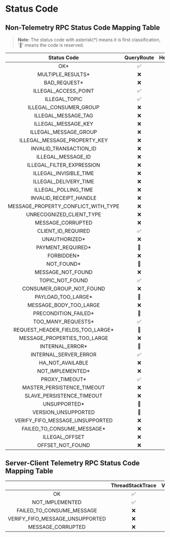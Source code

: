 # Status Code

## Non-Telemetry RPC Status Code Mapping Table

> **Note**: The status code with asterisk(*) means it is first classification, '🔄' means the code is reserved.

|             Status Code             | QueryRoute | Heartbeat | SendMessage | QueryAssignment | ReceiveMessage | AckMessage | ForwardMessageToDeadLetterQueue | EndTransaction | NotifyClientTermination | ChangeInvisibleDuration | PullMessage | UpdateOffset | GetOffset | QueryOffset |
| :---------------------------------: | :--------: | :-------: | :---------: | :-------------: | :------------: | :--------: | :-----------------------------: | :------------: | :---------------------: | :---------------------: | :---------: | :----------: | :-------: | :---------: |
|                 OK*                 |     ✅      |     ✅     |      ✅      |        ✅        |       ✅        |     ✅      |                ✅                |       ✅        |            ✅            |           ✅      |      ✅      |      ✅      |   ✅      |     ✅      |
|          MULTIPLE_RESULTS*          |     ❌      |     ❌     |      ✅      |        ❌        |       ❌        |     ✅      |                ❌                |       ❌        |            ❌            |           ❌      |      ❌      |      ❌      |   ❌      |     ❌      |
|            BAD_REQUEST*             |     ❌      |     ❌     |      ❌      |        ❌        |       ❌        |     ❌      |                ❌                |       ❌        |            ❌            |           ❌      |      ❌      |      ❌      |   ❌      |     ❌      |
|        ILLEGAL_ACCESS_POINT         |     ✅      |     ❌     |      ❌      |        ✅        |       ❌        |     ❌      |                ❌                |       ❌        |            ❌            |           ❌      |      ❌      |      ❌      |   ❌      |     ❌      |
|            ILLEGAL_TOPIC            |     ✅      |     ✅     |      ✅      |        ✅        |       ✅        |     ✅      |                ✅                |       ✅        |            ❌            |           ✅      |      ❌      |      ❌      |   ❌      |     ❌      |
|       ILLEGAL_CONSUMER_GROUP        |     ❌      |     ✅     |      ❌      |        ❌        |       ✅        |     ✅      |                ✅                |       ✅        |            ✅            |           ✅      |      ❌      |      ❌      |   ❌      |     ❌      |
|         ILLEGAL_MESSAGE_TAG         |     ❌      |     ❌     |      ✅      |        ❌        |       ❌        |     ❌      |                ❌                |       ❌        |            ❌            |           ❌      |      ❌      |      ❌      |   ❌      |     ❌      |
|         ILLEGAL_MESSAGE_KEY         |     ❌      |     ❌     |      ✅      |        ❌        |       ❌        |     ❌      |                ❌                |       ❌        |            ❌            |           ❌      |      ❌      |      ❌      |   ❌      |     ❌      |
|        ILLEGAL_MESSAGE_GROUP        |     ❌      |     ❌     |      ✅      |        ❌        |       ❌        |     ❌      |                ❌                |       ❌        |            ❌            |           ❌      |      ❌      |      ❌      |   ❌      |     ❌      |
|    ILLEGAL_MESSAGE_PROPERTY_KEY     |     ❌      |     ❌     |      ✅      |        ❌        |       ❌        |     ❌      |                ❌                |       ❌        |            ❌            |           ❌      |      ❌      |      ❌      |   ❌      |     ❌      |
|       INVALID_TRANSACTION_ID        |     ❌      |     ❌     |      ❌      |        ❌        |       ❌        |     ❌      |                ❌                |       ✅        |            ❌            |           ❌      |      ❌      |      ❌      |   ❌      |     ❌      |
|         ILLEGAL_MESSAGE_ID          |     ❌      |     ❌     |      ✅      |        ❌        |       ❌        |     ❌      |                ❌                |       ❌        |            ❌            |           ❌      |      ❌      |      ❌      |   ❌      |     ❌      |
|      ILLEGAL_FILTER_EXPRESSION      |     ❌      |     ❌     |      ❌      |        ❌        |       ✅        |     ❌      |                ❌                |       ❌        |            ❌            |           ❌      |      ❌      |      ❌      |   ❌      |     ❌      |
|      ILLEGAL_INVISIBLE_TIME         |     ❌      |     ❌     |      ❌      |        ❌        |       ✅        |     ❌      |                ❌                |       ❌        |            ❌            |           ✅      |      ❌      |      ❌      |   ❌      |     ❌      |
|      ILLEGAL_DELIVERY_TIME          |     ❌      |     ❌     |      ✅      |        ❌        |       ❌        |     ❌      |                ❌                |       ❌        |            ❌            |           ❌      |      ❌      |      ❌      |   ❌      |     ❌      |
|       ILLEGAL_POLLING_TIME          |     ❌      |     ❌     |      ❌      |        ❌        |       ✅        |     ❌      |                ❌                |       ❌        |            ❌            |           ❌      |      ❌      |      ❌      |   ❌      |     ❌      |
|       INVALID_RECEIPT_HANDLE        |     ❌      |     ❌     |      ❌      |        ❌        |       ❌        |     ✅      |                ✅                |       ❌        |            ❌            |           ✅      |      ❌      |      ❌      |   ❌      |     ❌      |
| MESSAGE_PROPERTY_CONFLICT_WITH_TYPE |     ❌      |     ❌     |      ✅      |        ❌        |       ❌        |     ❌      |                ❌                |       ❌        |            ❌            |           ❌      |      ❌      |      ❌      |   ❌      |     ❌      |
|      UNRECOGNIZED_CLIENT_TYPE       |     ❌      |     ✅     |      ❌      |        ❌        |       ❌        |     ❌      |                ❌                |       ❌        |            ✅            |           ❌      |      ❌      |      ❌      |   ❌      |     ❌      |
|          MESSAGE_CORRUPTED          |     ❌      |     ❌     |      ✅      |        ❌        |       ❌        |     ❌      |                ❌                |       ❌        |            ❌            |           ❌      |      ❌      |      ❌      |   ❌      |     ❌      |
|         CLIENT_ID_REQUIRED          |     ✅      |     ✅     |      ✅      |        ✅        |       ✅        |     ✅      |                ✅                |       ✅        |            ✅            |           ✅      |      ✅      |      ✅      |   ✅      |     ✅      |
|            UNAUTHORIZED*            |     ❌      |     ✅     |      ✅      |        ❌        |       ✅        |     ✅      |                ✅                |       ✅        |            ✅            |           ✅      |      ✅      |      ✅      |   ✅      |     ✅      |
|          PAYMENT_REQUIRED*          |     🔄      |     🔄     |      🔄      |        🔄        |       🔄        |     🔄      |                🔄                |       🔄        |            🔄            |           🔄      |      🔄      |      🔄      |   🔄      |     🔄      |
|             FORBIDDEN*              |     ❌      |     ❌     |      ✅      |        ✅        |       ✅        |     ❌      |                ❌                |       ❌        |            ❌            |           ❌      |      ❌      |      ❌      |   ❌      |     ❌      |
|             NOT_FOUND*              |     🔄      |     🔄     |      🔄      |        🔄        |       🔄        |     🔄      |                🔄                |       🔄        |            🔄            |           🔄      |      🔄      |      🔄      |   🔄      |     🔄      |
|          MESSAGE_NOT_FOUND          |     ❌      |     ❌     |      ❌      |        ❌        |       ✅        |     ❌      |                ❌                |       ❌        |            ❌            |           ❌      |      ❌      |      ❌      |   ❌      |     ❌      |
|           TOPIC_NOT_FOUND           |     ✅      |     ❌     |      ✅      |        ✅        |       ✅        |     ✅      |                ✅                |       ❌        |            ❌            |           ✅      |      ✅      |      ✅      |   ✅      |     ✅      |
|      CONSUMER_GROUP_NOT_FOUND       |     ❌      |     ❌     |      ❌      |        ❌        |       ✅        |     ❌      |                ❌                |       ❌        |            ❌            |           ❌      |      ✅      |      ❌      |   ❌      |     ❌      |
|         PAYLOAD_TOO_LARGE*          |     🔄      |     🔄     |      🔄      |        🔄        |       🔄        |     🔄      |                🔄                |       🔄        |            🔄            |           🔄      |      🔄      |      🔄      |   🔄      |     🔄      |
|       MESSAGE_BODY_TOO_LARGE        |     ❌      |     ❌     |      ✅      |        ❌        |       ❌        |     ❌      |                ❌                |       ❌        |            ❌            |           ❌      |      ❌      |      ❌      |   ❌      |     ❌      |
|        PRECONDITION_FAILED*         |     🔄      |     🔄     |      🔄      |        🔄        |       🔄        |     🔄      |                🔄                |       🔄        |            🔄            |           🔄      |      🔄      |      🔄      |   🔄      |     🔄      |
|         TOO_MANY_REQUESTS*          |     ✅      |     ✅     |      ✅      |        ✅        |       ✅        |     ✅      |                ✅                |       ✅        |            ✅            |           ✅      |      ✅      |      ✅      |   ✅      |     ✅      |
|  REQUEST_HEADER_FIELDS_TOO_LARGE*   |     🔄      |     🔄     |      🔄      |        🔄        |       🔄        |     🔄      |                🔄                |       🔄        |            🔄            |           🔄      |      🔄      |      🔄      |   🔄      |     🔄      |
|    MESSAGE_PROPERTIES_TOO_LARGE     |     ❌      |     ❌     |      ✅      |        ❌        |       ❌        |     ❌      |                ❌                |       ❌        |            ❌            |           ❌      |      ❌      |      ❌      |   ❌      |     ❌      |
|           INTERNAL_ERROR*           |     🔄      |     🔄     |      🔄      |        🔄        |       🔄        |     🔄      |                🔄                |       🔄        |            🔄            |           🔄      |      🔄      |      🔄      |   🔄      |     🔄      |
|        INTERNAL_SERVER_ERROR        |     ✅      |     ✅     |      ✅      |        ✅        |       ✅        |     ✅      |                ✅                |       ✅        |            ✅            |           ✅      |      ✅      |      ✅      |   ✅      |     ✅      |
|          HA_NOT_AVAILABLE           |     ❌      |     ❌     |      ✅      |        ❌        |       ❌        |     ❌      |                ❌                |       ❌        |            ❌            |           ❌      |      ❌      |      ❌      |   ❌      |     ❌      |
|          NOT_IMPLEMENTED*           |     ❌      |     ❌     |      ❌      |        ❌        |       ❌        |     ❌      |                ❌                |       ❌        |            ❌            |           ❌      |      ❌      |      ❌      |   ❌      |     ❌      |
|           PROXY_TIMEOUT*            |     ✅      |     ❌     |      ✅      |        ✅        |       ✅        |     ✅      |                ✅                |       ✅        |            ❌            |           ✅      |      ❌      |      ❌      |   ❌      |     ❌      |
|     MASTER_PERSISTENCE_TIMEOUT      |     ❌      |     ❌     |      ✅      |        ❌        |       ❌        |     ❌      |                ❌                |       ❌        |            ❌            |           ❌      |      ❌      |      ❌      |   ❌      |     ❌      |
|      SLAVE_PERSISTENCE_TIMEOUT      |     ❌      |     ❌     |      ✅      |        ❌        |       ❌        |     ❌      |                ❌                |       ❌        |            ❌            |           ❌      |      ❌      |      ❌      |   ❌      |     ❌      |
|            UNSUPPORTED*             |     🔄      |     🔄     |      🔄      |        🔄        |       🔄        |     🔄      |                🔄                |       🔄        |            🔄            |           🔄      |      🔄      |      🔄      |   🔄      |     🔄      |
|         VERSION_UNSUPPORTED         |     🔄      |     🔄     |      🔄      |        🔄        |       🔄        |     🔄      |                🔄                |       🔄        |            🔄            |           🔄      |      🔄      |      🔄      |   🔄      |     🔄      |
|   VERIFY_FIFO_MESSAGE_UNSUPPORTED   |     ❌      |     ❌     |      ❌      |        ❌        |       ❌        |     ❌      |                ❌                |       ❌        |            ❌            |           ❌      |      ❌      |      ❌      |   ❌      |     ❌      |
|     FAILED_TO_CONSUME_MESSAGE*      |     ❌      |     ❌     |      ❌      |        ❌        |       ❌        |     ❌      |                ❌                |       ❌        |            ❌            |           ❌      |      ❌      |      ❌      |   ❌      |     ❌      |
|           ILLEGAL_OFFSET            |     ❌      |     ❌     |      ❌      |        ❌        |       ❌        |     ❌      |                ❌                |       ❌        |            ❌            |           ❌      |      ✅      |      ❌      |   ❌      |     ❌      |
|          OFFSET_NOT_FOUND           |     ❌      |     ❌     |      ❌      |        ❌        |       ❌        |     ❌      |                ❌                |       ❌        |            ❌            |           ❌      |      ❌      |      ❌      |   ✅      |     ❌      |
## Server-Client Telemetry RPC Status Code Mapping Table

|                                 | ThreadStackTrace | VerifyMessageResult |
| :-----------------------------: | :--------------: | :-----------------: |
|               OK                |        ✅         |          ✅          |
|         NOT_IMPLEMENTED         |        ✅         |          ❌          |
|    FAILED_TO_CONSUME_MESSAGE    |        ❌         |          ✅          |
| VERIFY_FIFO_MESSAGE_UNSUPPORTED |        ❌         |          ✅          |
|        MESSAGE_CORRUPTED        |        ❌         |          ✅          |
